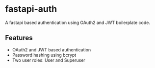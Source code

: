 # fastapi-auth
A fastapi based authentication using OAuth2 and JWT boilerplate code.

## Features

- OAuth2 and JWT based authentication
- Password hashing using bcrypt
- Two user roles: User and Superuser
